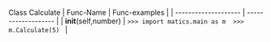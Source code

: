 Class Calculate 
| Func-Name |  Func-examples |
| -------------------- | ------------------- |
| __init__(self,number) | ```>>> import matics.main as m  >>> m.Calculate(5) ``` |
 
